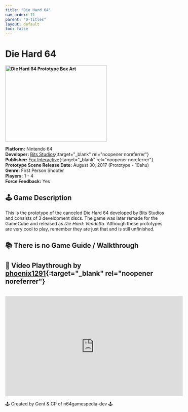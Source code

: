 ```yaml
---
title: "Die Hard 64"
nav_order: 11
parent: "D-Titles"
layout: default
toc: false
---
```


# Die Hard 64

<b>
<img src="https://images.launchbox-app.com/ff431ef5-1e5a-4f34-b3be-33721505e773.png" alt="Die Hard 64 Prototype Box Art" width="320" height="240" />
</b>

**Platform:** Nintendo 64  
**Developer:** [Bits Studios](https://en.wikipedia.org/wiki/Bits_Studios){:target="_blank" rel="noopener noreferrer"}  
**Publisher:** [Fox Interactive](https://en.wikipedia.org/wiki/FoxNext#Background){:target="_blank" rel="noopener noreferrer"}  
**Prototype Scene Release Date:** August 30, 2017  (Prototype - 10ahu)  
**Genre:** First Person Shooter  
**Players:** 1 - 4  
**Force Feedback:** Yes  

## 🕹️ Game Description
This is the prototype of the canceled Die Hard 64 developed by Bits Studios and consists of 3 development discs. The game was later remade for the GameCube and released as *Die Hard: Vendetta*. Although these prototypes are very cool to play, remember they are just that and is still unfinished.

## 📚 There is no Game Guide / Walkthrough

## 🎥 Video Playthrough by [phoenix1291](https://www.youtube.com/channel/UCRe5KY3wmE8AbnSxfeKK1KQ){:target="_blank" rel="noopener noreferrer"}
<br />  
<iframe width="560" height="315" src="https://www.youtube.com/embed/45vudvdw2gc?start=21" title="Die Hard 64 Prototype Gameplay" frameborder="0" allowfullscreen></iframe>

🕹️ Created by Gent & CP of n64gamespedia-dev 🕹️

<!-- Vault Format: n64gamespedia-dev -->
<!-- Protocol Source: _vault-specs/format-protocol.md -->
